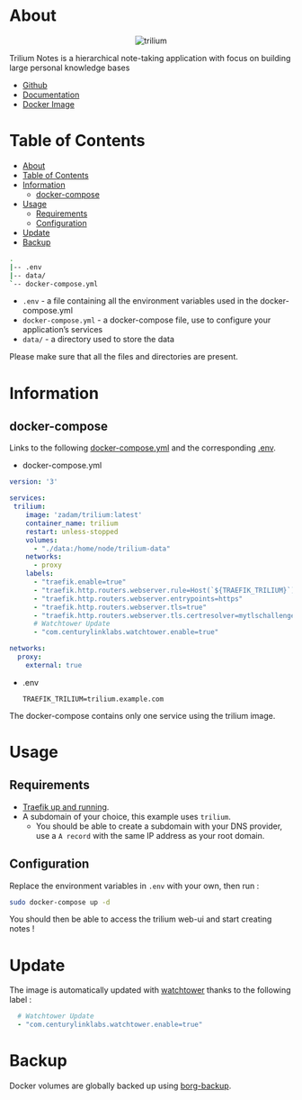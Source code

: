# About

<p align="center">
<img src="../_utilities/trilium.png" alt="trilium" title="trilium" />
</p>

Trilium Notes is a hierarchical note-taking application with focus on building large personal knowledge bases

* [Github](https://github.com/zadam/trilium)
* [Documentation](https://github.com/zadam/trilium/wiki/)
* [Docker Image](https://hub.docker.com/r/zadam/trilium)

# Table of Contents

<!-- TOC -->

- [About](#about)
- [Table of Contents](#table-of-contents)
- [Information](#information)
    - [docker-compose](#docker-compose)
- [Usage](#usage)
    - [Requirements](#requirements)
    - [Configuration](#configuration)
- [Update](#update)
- [Backup](#backup)

<!-- /TOC -->

```bash
.
|-- .env
|-- data/
`-- docker-compose.yml
```

* `.env` - a file containing all the environment variables used in the docker-compose.yml
* `docker-compose.yml` - a docker-compose file, use to configure your application’s services
* `data/` - a directory used to store the data

Please make sure that all the files and directories are present.

# Information

##  docker-compose

Links to the following [docker-compose.yml](docker-compose.yml) and the corresponding [.env](.env).

* docker-compose.yml
```yaml
version: '3'

services:
 trilium:
    image: 'zadam/trilium:latest'
    container_name: trilium
    restart: unless-stopped
    volumes:
      - "./data:/home/node/trilium-data"
    networks:
      - proxy
    labels:
      - "traefik.enable=true"
      - "traefik.http.routers.webserver.rule=Host(`${TRAEFIK_TRILIUM}`)"
      - "traefik.http.routers.webserver.entrypoints=https"
      - "traefik.http.routers.webserver.tls=true"
      - "traefik.http.routers.webserver.tls.certresolver=mytlschallenge"
      # Watchtower Update
      - "com.centurylinklabs.watchtower.enable=true"

networks:
  proxy:
    external: true
```
* .env
  ```
  TRAEFIK_TRILIUM=trilium.example.com
  ```

The docker-compose contains only one service using the trilium image.

# Usage

## Requirements

* [Traefik up and running](../traefik).
* A subdomain of your choice, this example uses `trilium`.
  * You should be able to create a subdomain with your DNS provider, use a `A record` with the same IP address as your root domain.

## Configuration

Replace the environment variables in `.env` with your own, then run :

```bash
sudo docker-compose up -d
```

You should then be able to access the trilium web-ui and start creating notes !

# Update

The image is automatically updated with [watchtower](../watchtower) thanks to the following label :

```yaml
  # Watchtower Update
  - "com.centurylinklabs.watchtower.enable=true"
```

# Backup

Docker volumes are globally backed up using [borg-backup](../borg-backup).
